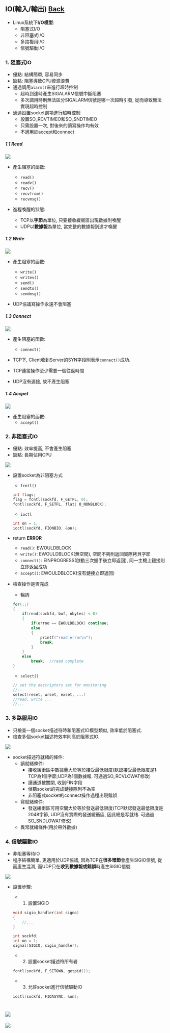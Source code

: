 ## IO(輸入/輸出)	[Back](./../OS.md)

- Linux系統下**I/O模型**:
	- 阻塞式I/O
	- 非阻塞式I/O
	- 多路複用I/O
	- 信號驅動I/O

### 1. 阻塞式IO

- 優點: 結構簡單, 容易同步
- 缺點: 阻塞導致CPU資源浪費
- 通過調用```alarm()```來進行超時控制
	- 超時到達時產生SIGALARM信號中斷阻塞
	- 多次調用時則無法區分SIGALARM信號是哪一次超時引發, 從而導致無法實現超時控制
- 通過設置socket選項進行超時控制
	- 設置SO_RCVTIMEO和SO_SNDTIMEO
	- 只需設置一次, 對後來的讀寫操作均有效
	- 不適用於accept和connect

##### 1.1 Read
 
<img src="./blocking_io_read.png">

- 產生阻塞的函數:
	- ```read()```
	- ```readv()```
	- ```recv()```
	- ```recvfrom()```
	- ```recvmsg()```

- 進程喚醒的狀態:
	- TCP以**字節**為單位, 只要接收緩衝區出現數據則喚醒
	- UDP以**數據報**為單位, 當完整的數據報到達才喚醒

##### 1.2 Write

<img src="./blocking_io_write.png">

- 產生阻塞的函數:
	- ```write()```
	- ```writev()```
	- ```send()```
	- ```sendto()```
	- ```sendmsg()```

- UDP協議寫操作永遠不會阻塞

##### 1.3 Connect

<img src="./blocking_io_connect.png">

- 產生阻塞的函數:
	- ```connect()```

- TCP下, Client收到Server的SYN字段則表示```connect()```成功.
- TCP連接操作至少需要一個往返時間
- UDP沒有連接, 故不產生阻塞

##### 1.4 Accpet

<img src="./blocking_io_accept.png">

- 產生阻塞的函數:
	- ```accept()```

### 2. 非阻塞式IO

- 優點: 效率提高, 不會產生阻塞
- 缺點: 長期佔用CPU

<img src="./disblocking_io.png">

- 設置socket為非阻塞方式
	- ```fcntl()```
	
	```c
	int flags;
	flag = fcntl(sockfd, F_GETFL, 0);
	fcntl(sockfd, F_SETFL, flat| O_NONBLOCK);
	```
	- ```ioctl```
	
	```c
	int on = 1;
	ioctl(sockfd, FIONBIO, &on);
	```
- return **ERROR**
	- ```read()```: EWOULDBLOCK
	- ```write()```: EWOULDBLOCK(無空間), 空間不夠則返回實際拷貝字節
	- ```connect()```: EINPROGRESS(啟動三次握手後立即返回), 同一主機上鏈接則立即返回成功
	- ```accept()```: EWOULDBLOCK(沒有鏈接立即返回)

- 檢查操作是否完成
	- 輪詢

	```c
	for(;;)
	{
		if(read(sockfd, buf, nbytes) < 0)
		{
			if(errno == EWOULDBLOCK) continue;
			else
			{
				printf("read error\n");
				break;
			}
		}
		else
			break;	//read complete
	}
	```	

	- ```select()```
	
	```c
	// set the descriptors set for monitoring
	//...
	select(reset, wrset, exset, ...)
	//read, write ...
	//...
	```

### 3. 多路服用IO

- 只檢查一個socket描述符時和阻塞式IO模型類似, 效率低於阻塞式.
- 檢查多個socket描述符效率則高於阻塞式IO.

<img src="./select_io.png">

- socket描述符就緒的條件:
	- 讀就緒條件:
		- 接收緩衝區中數據量大於等於接受最低限度(默認接受最低限度是1: TCP為1個字節;UDP為1個數據報. 可通過SO_RCVLOWAT修改)
		- 讀通道被關閉, 收到FIN字段
		- 偵聽socket的完成鏈接隊列不為空
		- 非阻塞式socket的connect操作過程出現錯誤
	- 寫就緒條件:
		- 發送緩衝區可用空間大於等於發送最低限度(TCP默認發送最低限度是2048字節, UDP沒有實際的發送緩衝區, 因此總是写就绪. 可通過SO_SNDLOWAT修改)
	- 異常就緒條件(用於帶外數據)

### 4. 信號驅動IO

- 非阻塞等待IO
- 程序結構簡單, 更適用於UDP協議, 因為TCP在**很多環節**會產生SIGIO信號, 從而產生混淆, 而UDP只在**收到數據報或錯誤**時產生SIGIO信號.

<img src="./signal_driven_io.png">

- 設置步驟:
	- 1. 設置SIGIO
	
	```c
	void sigio_handler(int signo)
	{
		//...
	}
	```

	```c
	int sockfd;
	int on = 1;
	signal(SIGIO, sigio_handler);
	```
	
	- 2. 設置socket描述符所有者

	```c
	fcntl(sockfd, F_SETOWN, getpid());
	```

	- 3. 允許socket進行信號驅動IO

	```c
	ioctl(sockfd, FIOASYNC, &on);
	```

<a href="#" style="left:200px;"><img src="./../../pic/gotop.png"></a>
=====
<a href="http://aleen42.github.io/" target="_blank" ><img src="./../../pic/tail.gif"></a>
